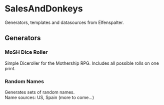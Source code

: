 # SalesAndDonkeys
Generators, templates and datasources from Elfenspalter.

## Generators

### MoSH Dice Roller
Simple Diceroller for the Mothership RPG. Includes all possible rolls on one print.

### Random Names
Generates sets of random names.  
Name sources: US, Spain (more to come...)
